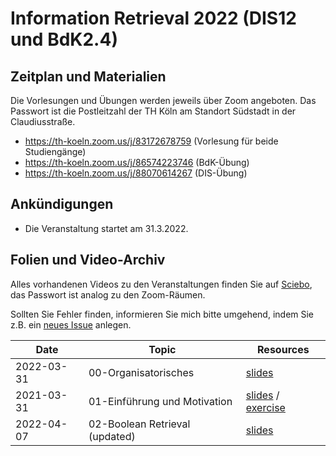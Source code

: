 # Information Retrieval 2022 (DIS12 und BdK2.4)

## Zeitplan und Materialien

Die Vorlesungen und Übungen werden jeweils über Zoom angeboten. Das Passwort ist die Postleitzahl der TH Köln am Standort Südstadt in der Claudiusstraße. 

- https://th-koeln.zoom.us/j/83172678759 (Vorlesung für beide Studiengänge) 
- https://th-koeln.zoom.us/j/86574223746 (BdK-Übung)
- https://th-koeln.zoom.us/j/88070614267 (DIS-Übung)

## Ankündigungen

- Die Veranstaltung startet am 31.3.2022.

## Folien und Video-Archiv

Alles vorhandenen Videos zu den Veranstaltungen finden Sie auf [Sciebo](https://th-koeln.sciebo.de/s/CG7vMfpJBoAaTFT), das Passwort ist analog zu den Zoom-Räumen. 

Sollten Sie Fehler finden, informieren Sie mich bitte umgehend, indem Sie z.B. ein [neues Issue](https://github.com/irgroup/dis12-bdk24-2022/issues) anlegen.

| Date       | Topic                                             | Resources      |
|------------|---------------------------------------------------|----------------|
| 2022-03-31 | 00-Organisatorisches                              | [slides](slides/00-syllabus.pdf) |
| 2021-03-31 | 01-Einführung und Motivation                      | [slides](slides/01-introduction.pdf) / [exercise](exercise/01-Introduction-exercise.pdf)  |
| 2022-04-07 | 02-Boolean Retrieval (updated)                    | [slides](slides/02-boolean.pdf) |

